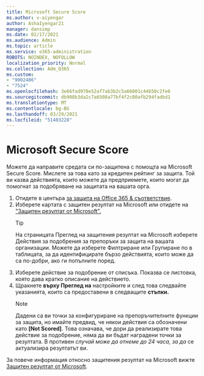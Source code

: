 ```yaml
---
title: Microsoft Secure Score
ms.author: v-aiyengar
author: AshaIyengar21
manager: dansimp
ms.date: 02/17/2021
ms.audience: Admin
ms.topic: article
ms.service: o365-administration
ROBOTS: NOINDEX, NOFOLLOW
localization_priority: Normal
ms.collection: Adm_O365
ms.custom:
- "9002486"
- "7524"
ms.openlocfilehash: 3e66fad970e52af7ab3b2c5a66001c44b50c2fe6
ms.sourcegitcommit: db908b3da2c7a6508a77bf4f2c80afb294fadbd1
ms.translationtype: MT
ms.contentlocale: bg-BG
ms.lasthandoff: 03/29/2021
ms.locfileid: "51403228"
---
```

# <a name="microsoft-secure-score"></a>Microsoft Secure Score

Можете да направите средата си по-защитена с помощта на Microsoft Secure Score. Мислете за това като за кредитен рейтинг за защита. Той ви казва действията, които можете да предприемете, които могат да помогнат за подобряване на защитата на вашата орга.

1. Отидете в центъра [за защита на Office 365 & съответствие](https://go.microsoft.com/fwlink/p/?linkid=2077143).
1. Изберете картата с защитен резултат на Microsoft или отидете на ["Защитен резултат от Microsoft".](https://go.microsoft.com/fwlink/?linkid=2099589)
    > [!TIP]
    >  На страницата Преглед на защитения резултат на Microsoft изберете Действия за подобрения за препоръки за защита на вашата организации. Можете да изберете Филтриране или Групиране по в таблицата, за да идентифицирате бързо действията, които може да са по-добри, ако ги попълните поред.
1. Изберете действие за подобрение от списъка. Показва се листовка, която дава кратко описание на действието.
1. Щракнете **върху Преглед на** настройките и след това следвайте указанията, които са предоставени в следващите **стъпки.**
    > [!NOTE]
    > Дадени са ви точки за конфигуриране на препоръчителните функции за защита, но имайте предвид, че някои действия са обозначени като **[Not Scored]**. Това означава, че дори да реализирате това действие за подобрение, няма да ви бъдат наградени точки за резултата. В противен *случай може да отнеме до 24 часа, за да* се актуализира резултатът ви.

За повече информация относно защитения резултат на Microsoft вижте [Защитен резултат от Microsoft](https://go.microsoft.com/fwlink/?linkid=2103077).